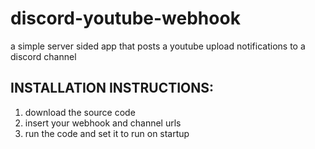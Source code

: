 # discord-youtube-webhook
a simple server sided app that posts a youtube upload notifications to a discord channel

## INSTALLATION INSTRUCTIONS:
1. download the source code
2. insert your webhook and channel urls 
3. run the code and set it to run on startup
